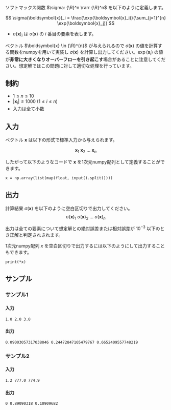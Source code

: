 ソフトマックス関数 $\sigma: {\R}^n \rarr {\R}^n$ を以下のように定義します。

$$
\sigma(\boldsymbol{x})_i = \frac{\exp(\boldsymbol{x}_i)}{\sum_{j=1}^{n} \exp(\boldsymbol{x}_j)} 
$$

- $\sigma(\boldsymbol{x})_i$ は $\sigma(\boldsymbol{x})$ の $i$ 番目の要素を表します。

ベクトル $\boldsymbol{x} \in {\R}^{n}$ が与えられるので $\sigma(\boldsymbol{x})$ の値を計算する関数をnumpyを用いて実装し $\sigma(\boldsymbol{x})$ を計算し出力してください。$\exp(\boldsymbol{x}_i)$ の値が**非常に大きくなりオーバーフローを引き起こす**場合があることに注意してください。想定解ではこの問題に対して適切な処理を行っています。

## 制約
- $1 \leq n \leq 10$
- $|\boldsymbol{x}_i| \leq 1000$ $(1\leq i \leq n)$
- 入力は全て小数


## 入力
ベクトル $\boldsymbol{x}$ は以下の形式で標準入力から与えられます。
 
$$
\boldsymbol{x}_1 \ \boldsymbol{x}_2 \ \ldots \ \boldsymbol{x}_{n}
$$



したがって以下のようなコードで $\boldsymbol{x}$ を1次元numpy配列として定義することができます。

```python3
x = np.array(list(map(float, input().split())))
```
## 出力
計算結果 $\sigma(\boldsymbol{x})$ を以下のように空白区切りで出力してください。
$$
\sigma(\boldsymbol{x})_1 \ \sigma(\boldsymbol{x})_2 \ \ldots \ \sigma(\boldsymbol{x})_{n}
$$

出力は全ての要素について想定解との絶対誤差または相対誤差が $10^{-3}$ 以下のとき正解と判定されされます。

1次元numpy配列 $x$ を空白区切りで出力するには以下のようにして出力することもできます。

```python3
print(*x)
```

## サンプル

### サンプル1

#### 入力
```plaintext
1.0 2.0 3.0
```

#### 出力
```plaintext
0.09003057317038046 0.24472847105479767 0.6652409557748219
```

### サンプル2
#### 入力
```plaintext
1.2 777.0 774.9
```

#### 出力
```plaintext
0 0.89090318 0.10909682
```
